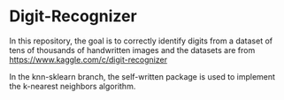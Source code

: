 # Digit-Recognizer
In this repository, the goal is to correctly identify digits from a dataset of tens of thousands of handwritten images and the datasets are from https://www.kaggle.com/c/digit-recognizer

In the knn-sklearn branch, the self-written package is used to implement the k-nearest neighbors algorithm.
